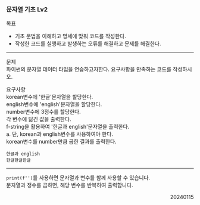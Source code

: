 ### 문자열 기초 Lv2
목표  
- 기초 문법을 이해하고 명세에 맞춰 코드를 작성한다.
- 작성한 코드를 실행하고 발생하는 오류를 해결하고 문제를 해결한다.
---
문제  
파이썬의 문자열 데이터 타입을 연습하고자한다. 요구사항을 만족하는 코드를 작성하시오.

요구사항  
korean변수에 '한글'문자열을 할당한다.  
english변수에 'english'문자열을 할당한다.  
number변수에 3정수를 할당한다.  
각 변수에 닮긴 값을 출력한다.  
f-string을 활용하여 '한글과 english'문자열을 출력한다.  
a. 단, korean과 english변수를 사용하여야 한다.  
korean변수를 number만큼 곱한 결과를 출력한다.
```
한글과 english
한글한글한글
```
---
`print(f'')`를 사용하면 문자열과 변수를 함께 사용할 수 있습니다.  
문자열과 정수를 곱하면, 해당 변수를 반복하여 출력합니다.
<div style="text-align: right">20240115</div>